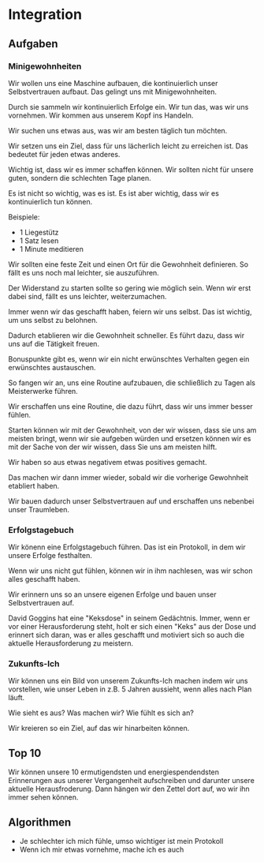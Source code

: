 # Integration

## Aufgaben

### Minigewohnheiten

Wir wollen uns eine Maschine aufbauen, die kontinuierlich unser Selbstvertrauen aufbaut. Das gelingt uns mit Minigewohnheiten.

Durch sie sammeln wir kontinuierlich Erfolge ein. Wir tun das, was wir uns vornehmen. Wir kommen aus unserem Kopf ins Handeln.

Wir suchen uns etwas aus, was wir am besten täglich tun möchten.

Wir setzen uns ein Ziel, dass für uns lächerlich leicht zu erreichen ist. Das bedeutet für jeden etwas anderes.

Wichtig ist, dass wir es immer schaffen können. Wir sollten nicht für unsere guten, sondern die schlechten Tage planen.

Es ist nicht so wichtig, was es ist. Es ist aber wichtig, dass wir es kontinuierlich tun können.

Beispiele:

- 1 Liegestütz
- 1 Satz lesen
- 1 Minute meditieren

Wir sollten eine feste Zeit und einen Ort für die Gewohnheit definieren. So fällt es uns noch mal leichter, sie auszuführen.

Der Widerstand zu starten sollte so gering wie möglich sein. Wenn wir erst dabei sind, fällt es uns leichter, weiterzumachen.

Immer wenn wir das geschafft haben, feiern wir uns selbst. Das ist wichtig, um uns selbst zu belohnen.

Dadurch etablieren wir die Gewohnheit schneller. Es führt dazu, dass wir uns auf die Tätigkeit freuen.

Bonuspunkte gibt es, wenn wir ein nicht erwünschtes Verhalten gegen ein erwünschtes austauschen.

So fangen wir an, uns eine Routine aufzubauen, die schließlich zu Tagen als Meisterwerke führen.

Wir erschaffen uns eine Routine, die dazu führt, dass wir uns immer besser fühlen.

Starten können wir mit der Gewohnheit, von der wir wissen, dass sie uns am meisten bringt, wenn wir sie aufgeben würden und ersetzen können wir es mit der Sache von der wir wissen, dass Sie uns am meisten hilft.

Wir haben so aus etwas negativem etwas positives gemacht.

Das machen wir dann immer wieder, sobald wir die vorherige Gewohnheit etabliert haben.

Wir bauen dadurch unser Selbstvertrauen auf und erschaffen uns nebenbei unser Traumleben.

### Erfolgstagebuch

Wir könenn eine Erfolgstagebuch führen. Das ist ein Protokoll, in dem wir unsere Erfolge festhalten.

Wenn wir uns nicht gut fühlen, können wir in ihm nachlesen, was wir schon alles geschafft haben.

Wir erinnern uns so an unsere eigenen Erfolge und bauen unser Selbstvertrauen auf.

David Goggins hat eine "Keksdose" in seinem Gedächtnis. Immer, wenn er vor einer Herausforderung steht, holt er sich einen "Keks" aus der Dose und erinnert sich daran, was er alles geschafft und motiviert sich so auch die aktuelle Herausforderung zu meistern.

### Zukunfts-Ich

Wir können uns ein Bild von unserem Zukunfts-Ich machen indem wir uns vorstellen, wie unser Leben in z.B. 5 Jahren aussieht, wenn alles nach Plan läuft.

Wie sieht es aus? Was machen wir? Wie fühlt es sich an?

Wir kreieren so ein Ziel, auf das wir hinarbeiten können.

## Top 10

Wir können unsere 10 ermutigendsten und energiespendendsten Erinnerungen aus unserer Vergangenheit aufschreiben und darunter unsere aktuelle Herausfroderung. Dann hängen wir den Zettel dort auf, wo wir ihn immer sehen können.

## Algorithmen

- Je schlechter ich mich fühle, umso wichtiger ist mein Protokoll
- Wenn ich mir etwas vornehme, mache ich es auch
